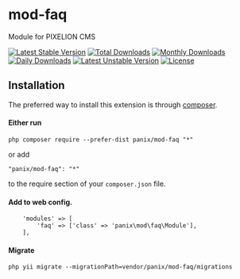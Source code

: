 # mod-faq

Module for PIXELION CMS

[![Latest Stable Version](https://poser.pugx.org/panix/mod-faq/v/stable)](https://packagist.org/packages/panix/mod-faq)
[![Total Downloads](https://poser.pugx.org/panix/mod-faq/downloads)](https://packagist.org/packages/panix/mod-faq)
[![Monthly Downloads](https://poser.pugx.org/panix/mod-faq/d/monthly)](https://packagist.org/packages/panix/mod-faq)
[![Daily Downloads](https://poser.pugx.org/panix/mod-faq/d/daily)](https://packagist.org/packages/panix/mod-faq)
[![Latest Unstable Version](https://poser.pugx.org/panix/mod-faq/v/unstable)](https://packagist.org/packages/panix/mod-faq)
[![License](https://poser.pugx.org/panix/mod-faq/license)](https://packagist.org/packages/panix/mod-faq)


## Installation

The preferred way to install this extension is through [composer](http://getcomposer.org/download/).

#### Either run

```
php composer require --prefer-dist panix/mod-faq "*"
```

or add

```
"panix/mod-faq": "*"
```

to the require section of your `composer.json` file.


#### Add to web config.
```
    'modules' => [
        'faq' => ['class' => 'panix\mod\faq\Module'],
    ],
```
#### Migrate
```
php yii migrate --migrationPath=vendor/panix/mod-faq/migrations
```
